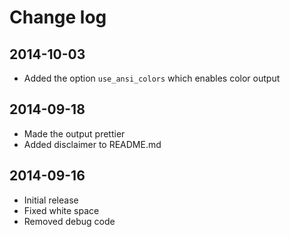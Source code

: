 # Change log

## 2014-10-03

- Added the option `use_ansi_colors` which enables color output

## 2014-09-18

- Made the output prettier
- Added disclaimer to README.md

## 2014-09-16

- Initial release
- Fixed white space
- Removed debug code